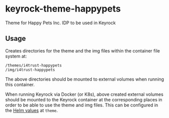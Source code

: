 # keyrock-theme-happypets
Theme for Happy Pets Inc. IDP to be used in Keyrock

## Usage
Creates directories for the theme and the img files within the container file system at:
```shell
/themes/i4trust-happypets
/img/i4trust-happypets
```
The above directories should be mounted to external volumes when running this container.

When running Keyrock via Docker (or K8s), above created external volumes should be mounted to the Keyrock 
container at the corresponding places in order to be able to use the theme and img files. 
This can be configured in the 
[Helm values](https://github.com/FIWARE/helm-charts/blob/main/charts/keyrock/values.yaml) 
at `theme`.
